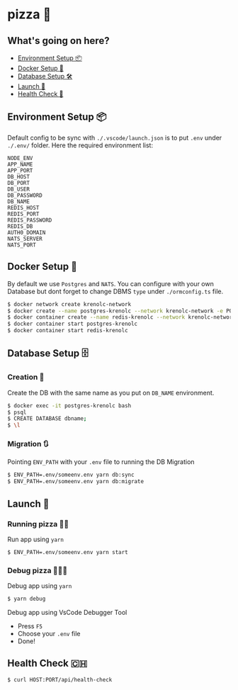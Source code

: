 # pizza 🍕

## What's going on here?
- [Environment Setup 📦](#environment-setup-)
- [Docker Setup 🐳](#docker-setup-)
- [Database Setup 🛠](#database-setup-)
- [Launch 🚀](#launch-)
- [Health Check 🏥](#health-check-)

## Environment Setup 📦
Default config to be sync with `./.vscode/launch.json` is to put `.env` under `./.env/` folder. Here the required environment list:

```
NODE_ENV
APP_NAME
APP_PORT
DB_HOST
DB_PORT
DB_USER
DB_PASSWORD
DB_NAME
REDIS_HOST
REDIS_PORT
REDIS_PASSWORD
REDIS_DB
AUTH0_DOMAIN
NATS_SERVER
NATS_PORT
```

## Docker Setup 🐳
By default we use `Postgres` and `NATS`. You can configure with your own Database but dont forget to change DBMS `type` under `./ormconfig.ts` file.

```bash
$ docker network create krenolc-network
$ docker create --name postgres-krenolc --network krenolc-network -e POSTGRES_USER=root -e POSTGRES_PASSWORD=password -p 5432:5432 postgres:9.6.22-alpine
$ docker container create --name redis-krenolc --network krenolc-network -p 6379:6379 redis:6.2.3-alpine
$ docker container start postgres-krenolc
$ docker container start redis-krenolc
```

## Database Setup 🗄
### Creation 💾

Create the DB with the same name as you put on `DB_NAME` environment.

```bash
$ docker exec -it postgres-krenolc bash
$ psql
$ CREATE DATABASE dbname;
$ \l
```
### Migration 🔃

Pointing `ENV_PATH` with your `.env` file to running the DB Migration
```bash
$ ENV_PATH=.env/someenv.env yarn db:sync
$ ENV_PATH=.env/someenv.env yarn db:migrate
```

## Launch 🚀
### Running pizza 🏃🍕

Run app using `yarn`

```bash
$ ENV_PATH=.env/someenv.env yarn start
```

### Debug pizza 🕵️‍♂️🍕

Debug app using `yarn`

```bash
$ yarn debug
```

Debug app using VsCode Debugger Tool

- Press `F5`
- Choose your `.env` file
- Done!

## Health Check 🇨🇭

```bash
$ curl HOST:PORT/api/health-check
```
